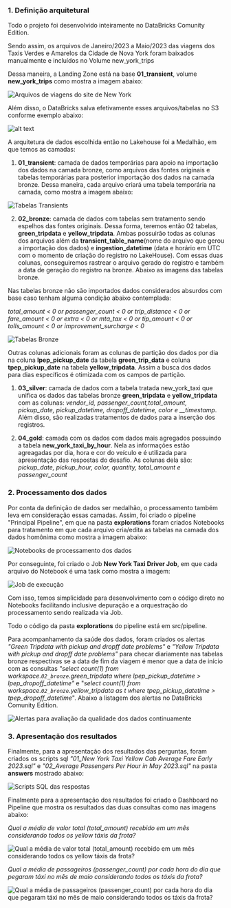 ### 1. Definição arquitetural

Todo o projeto foi desenvolvido inteiramente no DataBricks Comunity Edition. 

Sendo assim, os arquivos de Janeiro/2023 a Maio/2023 das viagens dos Taxis Verdes e Amarelos da Cidade de Nova York foram baixados manualmente e incluídos no Volume new_york_trips 

Dessa maneira, a Landing Zone está na base **01_transient**, volume **new_york_trips** como mostra a imagem abaixo:

![Arquivos de viagens do site de New York](readme_images/01_arquivos_viagens_site_new_york.png)

Além disso, o DataBricks salva efetivamente esses arquivos/tabelas no S3 conforme exemplo abaixo:

![alt text](readme_images/02_arquivos_s3.png)

A arquitetura de dados escolhida então no Lakehouse foi a Medalhão, em que temos as camadas:

1. **01_transient**: camada de dados temporárias para apoio na importação dos dados na camada bronze, como arquivos das fontes originais e tabelas temporárias para posterior importação dos dados na camada bronze. Dessa maneira, cada arquivo criará uma tabela temporária na camada, como mostra a imagem abaixo:

![Tabelas Transients](readme_images/03_tabelas_transient.png)


2. **02_bronze**: camada de dados com tabelas sem tratamento sendo espelhos das fontes originais. Dessa forma, teremos então 02 tabelas, **green_tripdata** e **yellow_tripdata**. Ambas possuirão todas as colunas dos arquivos além da **transient_table_name**(nome do arquivo que gerou a importação dos dados) e **ingestion_datetime** (data e horário em UTC com o momento de criação do registro no LakeHouse). Com essas duas colunas, conseguiremos rastrear o arquivo gerado do registro e também a data de geração do registro na bronze. Abaixo as imagens das tabelas bronze.

Nas tabelas bronze não são importados dados considerados absurdos com base caso tenham alguma condição abaixo contemplada: 

*total_amount < 0
or passenger_count < 0 or trip_distance < 0 or fare_amount < 0 or extra < 0 or mta_tax < 0 or tip_amount < 0 or tolls_amount < 0 or improvement_surcharge < 0*


   
![Tabelas Bronze](readme_images/04_tabelas_bronze.png)

Outras colunas adicionais foram as colunas de partição dos dados por dia na coluna **lpep_pickup_date** da tabela **green_trip_data** e coluna **tpep_pickup_date** na tabela **yellow_tripdata**. Assim a busca dos dados para dias específicos é otimizada com os campos de partição.

1. **03_silver**: camada de dados com a tabela tratada new_york_taxi que unifica os dados das tabelas bronze **green_tripdata** e **yellow_tripdata** com as colunas: *vendor_id, passenger_count,total_amount, pickup_date, pickup_datetime, dropoff_datetime, color e __timestamp*. Além disso, são realizadas tratamentos de dados para a inserção dos registros.

2. **04_gold**: camada com os dados com dados mais agregados possuindo a tabela **new_york_taxi_by_hour**. Nela as informações estão agreagadas por dia, hora e cor do veículo e é utilizada para apresentação das respostas do desafio. As colunas dela são: 
*pickup_date, pickup_hour, color, quantity, total_amount e passenger_count*

### 2. Processamento dos dados

Por conta da definição de dados ser medalhão, o processamento também leva em consideração essas camadas. Assim, foi criado o pipeline "Principal Pipeline", em que na pasta **explorations** foram criados Notebooks para tratamento em que cada arquivo cria/edita as tabelas  na camada dos dados homônima como mostra a imagem abaixo:

![Notebooks de processamento dos dados](readme_images/05_processamento_dados.png)

Por conseguinte, foi criado o Job **New York Taxi Driver Job**, em que cada arquivo do Notebook é uma task como mostra a imagem:

![Job de execução](readme_images/06_job.png)

Com isso, temos simplicidade para desenvolvimento com o código direto no Notebooks facilitando inclusive depuração e a orquestração do processamento sendo realizada via Job. 

Todo o código da pasta **explorations** do pipeline está em src/pipeline.

Para acompanhamento da saúde dos dados, foram criados os alertas *"Green Tripdata with pickup and dropff date problems"* e *"Yellow Tripdata with pickup and dropff date problems"* para checar diariamente nas tabelas bronze respectivas se a data de fim da viagem é menor que a data de início com as consultas *"select count(1) from workspace.`02_bronze`.green_tripdata
where lpep_pickup_datetime > lpep_dropoff_datetime"* e "*select count(1) from workspace.`02_bronze`.yellow_tripdata as t
where tpep_pickup_datetime > tpep_dropoff_datetime*". Abaixo a listagem dos alertas no DataBricks Comunity Edition.

![Alertas para avaliação da qualidade dos dados continuamente](readme_images/10_alertas.png)

### 3. Apresentação dos resultados

Finalmente, para a apresentação dos resultados das perguntas, foram criados os scripts sql *"01_New York Taxi Yellow Cab Average Fare Early 2023.sql"* e *"02_Average Passengers Per Hour in May 2023.sql"* na pasta **answers** mostrado abaixo:

![Scripts SQL das respostas](readme_images/07_script_sql_resposta.png)

Finalmente para a apresentação dos resultados foi criado o Dashboard no Pipeline que mostra os resultados das duas consultas como nas imagens abaixo:

*Qual a média de valor total (total\_amount) recebido em um mês
considerando todos os yellow táxis da frota?* 

![Qual a média de valor total (total\_amount) recebido em um mês considerando todos os yellow táxis da frota?](readme_images/08_sql_result_01.jpg)


*Qual a média de passageiros (passenger\_count) por cada hora do dia
que pegaram táxi no mês de maio considerando todos os táxis da
frota?* 

![Qual a média de passageiros (passenger\_count) por cada hora do dia que pegaram táxi no mês de maio considerando todos os táxis da frota?](readme_images/09_sql_result_02.jpg)